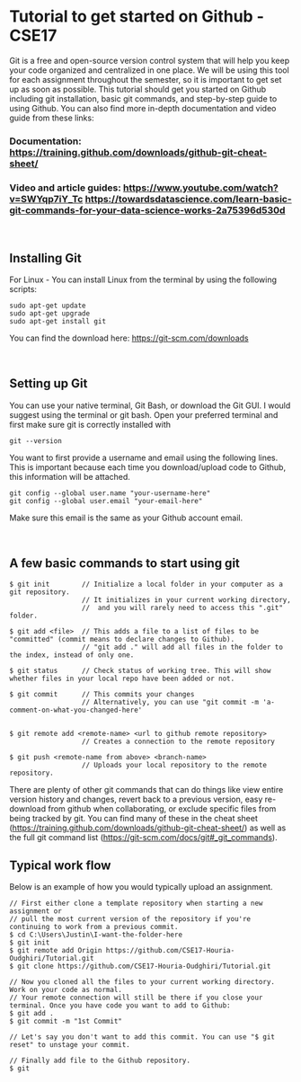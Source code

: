 # Tutorial to get started on Github - CSE17

Git is a free and open-source version control system that will help you keep your code organized and centralized in one place. We will be using this tool for each assignment throughout the semester, so it is important to get set up as soon as possible. This tutorial should get you started on Github including git installation, basic git commands, and step-by-step guide to using Github. You can also find more in-depth documentation and video guide from these links: 

### Documentation: https://training.github.com/downloads/github-git-cheat-sheet/
### Video and article guides: https://www.youtube.com/watch?v=SWYqp7iY_Tc https://towardsdatascience.com/learn-basic-git-commands-for-your-data-science-works-2a75396d530d

<br />

## Installing Git
For Linux - You can install Linux from the terminal by using the following scripts:

```
sudo apt-get update
sudo apt-get upgrade
sudo apt-get install git
```
You can find the download here: https://git-scm.com/downloads

<br />

## Setting up Git
You can use your native terminal, Git Bash, or download the Git GUI. I would suggest using the terminal or git bash.
Open your preferred terminal and first make sure git is correctly installed with

```
git --version
```

You want to first provide a username and email using the following lines. This is important because each time you download/upload code to Github, this information will be attached.

```
git config --global user.name "your-username-here"
git config --global user.email "your-email-here"
```
Make sure this email is the same as your Github account email.

<br />

## A few basic commands to start using git
```
$ git init        // Initialize a local folder in your computer as a git repository. 
                  // It initializes in your current working directory, 
                  //  and you will rarely need to access this ".git" folder.
                  
$ git add <file>  // This adds a file to a list of files to be "committed" (commit means to declare changes to Github).
                  // "git add ." will add all files in the folder to the index, instead of only one.
                  
$ git status      // Check status of working tree. This will show whether files in your local repo have been added or not.

$ git commit      // This commits your changes
                  // Alternatively, you can use "git commit -m 'a-comment-on-what-you-changed-here'


$ git remote add <remote-name> <url to github remote repository> 
                  // Creates a connection to the remote repository
                  
$ git push <remote-name from above> <branch-name>
                  // Uploads your local repository to the remote repository.
```

There are plenty of other git commands that can do things like view entire version history and changes, revert back to a previous version, easy re-download from github when collaborating, or exclude specific files from being tracked by git. You can find many of these in the cheat sheet (https://training.github.com/downloads/github-git-cheat-sheet/) as well as the full git command list (https://git-scm.com/docs/git#_git_commands).

## Typical work flow

Below is an example of how you would typically upload an assignment.

```
// First either clone a template repository when starting a new assignment or 
// pull the most current version of the repository if you're continuing to work from a previous commit.
$ cd C:\Users\Justin\I-want-the-folder-here
$ git init
$ git remote add Origin https://github.com/CSE17-Houria-Oudghiri/Tutorial.git
$ git clone https://github.com/CSE17-Houria-Oudghiri/Tutorial.git

// Now you cloned all the files to your current working directory. Work on your code as normal. 
// Your remote connection will still be there if you close your terminal. Once you have code you want to add to Github:
$ git add .
$ git commit -m "1st Commit"

// Let's say you don't want to add this commit. You can use "$ git reset" to unstage your commit.

// Finally add file to the Github repository.
$ git 


